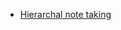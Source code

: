 -   [Hierarchal note taking](https://www.kevinslin.com/notes/3dd58f62-fee5-4f93-b9f1-b0f0f59a9b64.html)

